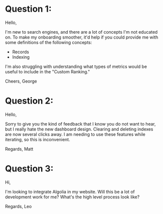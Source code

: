 # Question 1:
Hello,

I'm new to search engines, and there are a lot of concepts I'm not educated on. To make my onboarding smoother, it'd help if you could provide me with some definitions of the following concepts:
- Records
- Indexing

I'm also struggling with understanding what types of metrics would be useful to include in the "Custom Ranking."

Cheers,
George

# Question 2:
Hello,

Sorry to give you the kind of feedback that I know you do not want to hear, but I really hate the new dashboard design. Clearing and deleting indexes are now several clicks away. I am needing to use these features while iterating, so this is inconvenient.

Regards,
Matt

# Question 3:
Hi,

I'm looking to integrate Algolia in my website. Will this be a lot of development work for me? What's the high level process look like?

Regards,
Leo
